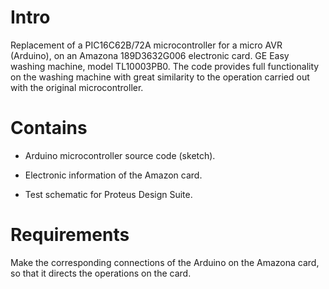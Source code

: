 # Intro

Replacement of a PIC16C62B/72A microcontroller for a micro AVR (Arduino), on an Amazona 189D3632G006 electronic card. GE Easy washing machine, model TL10003PB0. The code provides full functionality on the washing machine with great similarity to the operation carried out with the original microcontroller.

# Contains

* Arduino microcontroller source code (sketch).

* Electronic information of the Amazon card.

* Test schematic for Proteus Design Suite.

# Requirements

Make the corresponding connections of the Arduino on the Amazona card, so that it directs the operations on the card.
